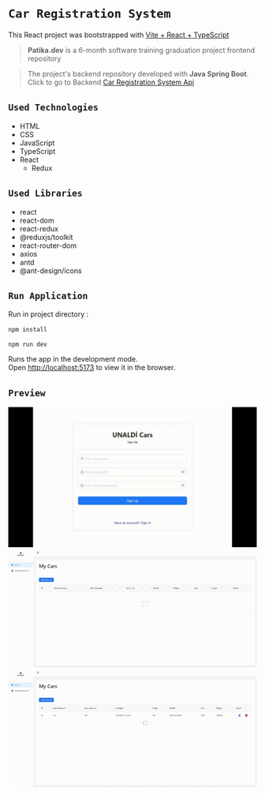 # `Car Registration System`

This React project was bootstrapped with [Vite + React + TypeScript](https://vitejs.dev)
> **Patika.dev** is a 6-month software training graduation project frontend repository

> The project's backend repository developed with **Java Spring Boot**. Click to go to Backend [Car Registration System Api](https://github.com/emre-unaldi/Car-Registration-System-Api)

## `Used Technologies`
- HTML
- CSS
- JavaScript
- TypeScript
- React
    - Redux

## `Used Libraries`
- react
- react-dom
- react-redux
- @reduxjs/toolkit
- react-router-dom
- axios
- antd
- @ant-design/icons

## `Run Application`
Run in project directory :
````shell
npm install
````
````shell
npm run dev
````
Runs the app in the development mode.\
Open [http://localhost:5173](http://localhost:5173) to view it in the browser.

## `Preview`
![login-register](./public/login-register.gif)
![create-read-update-delete](./public/create-read-update-delete.gif)
![change-password](./public/change-password.gif)